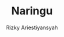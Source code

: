 ---
title: Naringu
github: https://github.com/ariestiyansyah/naringu
demo: http://naringu.oonlab.com
author: Rizky Ariestiyansyah
ssg:
  - Jekyll
cms:
  - No Cms
---